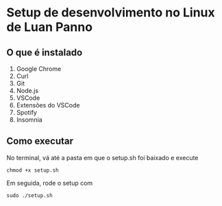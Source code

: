 # Setup de desenvolvimento no Linux de Luan Panno

## O que é instalado
1. Google Chrome
2. Curl
3. Git
4. Node.js
5. VSCode
6. Extensões do VSCode
7. Spotify
8. Insomnia

## Como executar
No terminal, vá até a pasta em que o setup.sh foi baixado e execute

    chmod +x setup.sh

Em seguida, rode o setup com

    sudo ./setup.sh